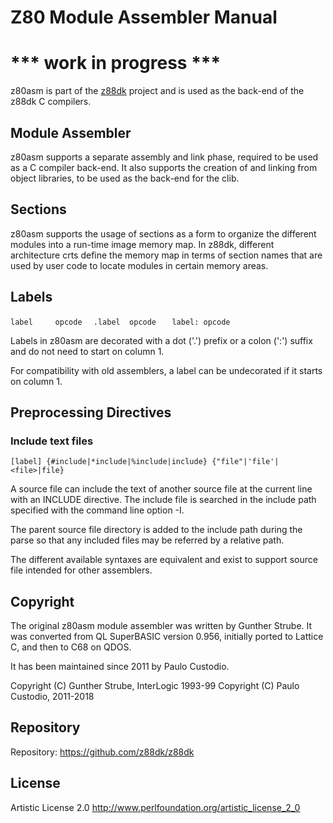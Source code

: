 # Z80 Module Assembler Manual

# *** work in progress ***

z80asm is part of the [z88dk](http://www.z88dk.org/) project and is used as the
back-end of the z88dk C compilers.

## Module Assembler

z80asm supports a separate assembly and link phase, required to be used as a
C compiler back-end. It also supports the creation of and linking from object
libraries, to be used as the back-end for the clib.

## Sections

z80asm supports the usage of sections as a form to organize the different
modules into a run-time image memory map. In z88dk, different architecture crts
define the memory map in terms of section names that are used by user code to
locate modules in certain memory areas.

## Labels

```label     opcode```
```  .label  opcode```
```   label: opcode```

Labels in z80asm are decorated with a dot ('.') prefix or a colon (':') suffix
and do not need to start on column 1.

For compatibility with old assemblers, a label can be undecorated if it starts
on column 1.

## Preprocessing Directives

### Include text files

```[label] {#include|*include|%include|include} {"file"|'file'|<file>|file}```

A source file can include the text of another source file at the current line
with an INCLUDE directive. The include file is searched in the include path
specified with the command line option -I.

The parent source file directory is added to the include path during the parse
so that any included files may be referred by a relative path.

The different available syntaxes are equivalent and exist to support source file
intended for other assemblers.


## Copyright

The original z80asm module assembler was written by Gunther Strube.
It was converted from QL SuperBASIC version 0.956, initially ported to Lattice C,
and then to C68 on QDOS.

It has been maintained since 2011 by Paulo Custodio.

Copyright (C) Gunther Strube, InterLogic 1993-99
Copyright (C) Paulo Custodio, 2011-2018

## Repository

Repository: https://github.com/z88dk/z88dk

## License

Artistic License 2.0 <http://www.perlfoundation.org/artistic_license_2_0>

